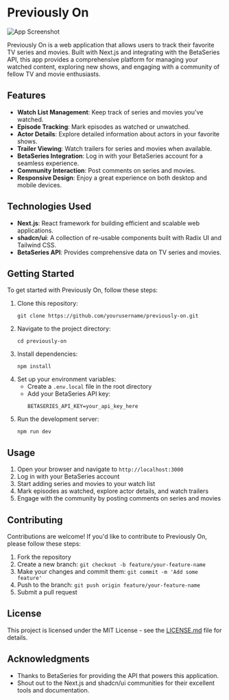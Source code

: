 # Previously On

![App Screenshot](./public/previously-on.jpg)

Previously On is a web application that allows users to track their favorite TV series and movies. Built with Next.js and integrating with the BetaSeries API, this app provides a comprehensive platform for managing your watched content, exploring new shows, and engaging with a community of fellow TV and movie enthusiasts.

## Features

- **Watch List Management**: Keep track of series and movies you've watched.
- **Episode Tracking**: Mark episodes as watched or unwatched.
- **Actor Details**: Explore detailed information about actors in your favorite shows.
- **Trailer Viewing**: Watch trailers for series and movies when available.
- **BetaSeries Integration**: Log in with your BetaSeries account for a seamless experience.
- **Community Interaction**: Post comments on series and movies.
- **Responsive Design**: Enjoy a great experience on both desktop and mobile devices.

## Technologies Used

- **Next.js**: React framework for building efficient and scalable web applications.
- **shadcn/ui**: A collection of re-usable components built with Radix UI and Tailwind CSS.
- **BetaSeries API**: Provides comprehensive data on TV series and movies.

## Getting Started

To get started with Previously On, follow these steps:

1. Clone this repository:
   ```
   git clone https://github.com/yourusername/previously-on.git
   ```
2. Navigate to the project directory:
   ```
   cd previously-on
   ```
3. Install dependencies:
   ```
   npm install
   ```
4. Set up your environment variables:
   - Create a `.env.local` file in the root directory
   - Add your BetaSeries API key:
     ```
     BETASERIES_API_KEY=your_api_key_here
     ```
5. Run the development server:
   ```
   npm run dev
   ```

## Usage

1. Open your browser and navigate to `http://localhost:3000`
2. Log in with your BetaSeries account
3. Start adding series and movies to your watch list
4. Mark episodes as watched, explore actor details, and watch trailers
5. Engage with the community by posting comments on series and movies

## Contributing

Contributions are welcome! If you'd like to contribute to Previously On, please follow these steps:

1. Fork the repository
2. Create a new branch: `git checkout -b feature/your-feature-name`
3. Make your changes and commit them: `git commit -m 'Add some feature'`
4. Push to the branch: `git push origin feature/your-feature-name`
5. Submit a pull request

## License

This project is licensed under the MIT License - see the [LICENSE.md](LICENSE.md) file for details.

## Acknowledgments

- Thanks to BetaSeries for providing the API that powers this application.
- Shout out to the Next.js and shadcn/ui communities for their excellent tools and documentation.
